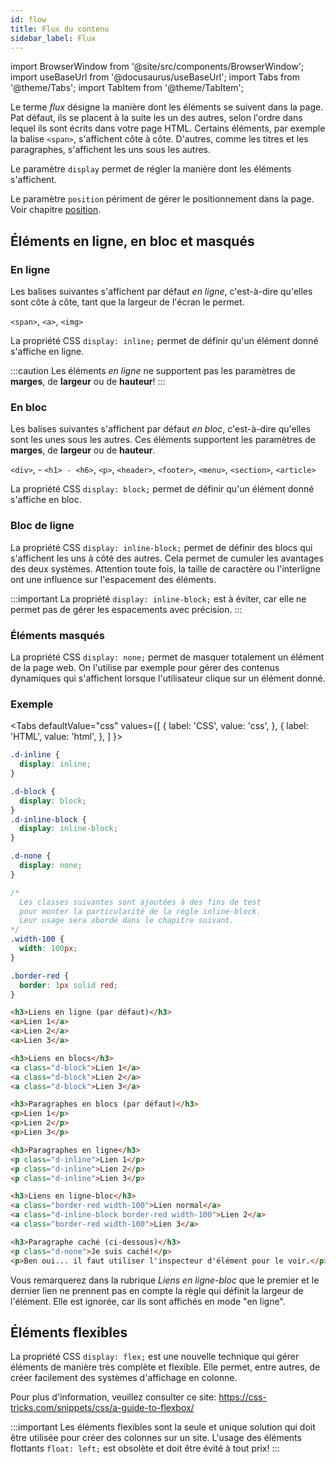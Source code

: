 ```yaml
---
id: flow
title: Flux du contenu
sidebar_label: Flux
---
```


import BrowserWindow from '@site/src/components/BrowserWindow';
import useBaseUrl from '@docusaurus/useBaseUrl';
import Tabs from '@theme/Tabs';
import TabItem from '@theme/TabItem';

Le terme *flux* désigne la manière dont les éléments se suivent dans la page. Pat défaut, ils se placent à la suite les un des autres, selon l'ordre dans lequel ils sont écrits dans votre page HTML. Certains éléments, par exemple la balise ```<span>```, s'affichent côte à côte. D'autres, comme les titres et les paragraphes, s'affichent les uns sous les autres.

Le paramètre ```display``` permet de régler la manière dont les éléments s'affichent.

Le paramètre ```position``` périment de gérer le positionnement dans la page. Voir chapitre [position](position).

## Éléments en ligne, en bloc et masqués

### En ligne

Les balises suivantes s'affichent par défaut *en ligne*, c'est-à-dire qu'elles sont côte à côte, tant que la largeur de l'écran le permet.

```<span>```, ```<a>```, ```<img>```

La propriété CSS ```display: inline;``` permet de définir qu'un élément donné s'affiche en ligne.

:::caution
Les éléments *en ligne* ne supportent pas les paramètres de **marges**, de **largeur** ou de **hauteur**!
:::

### En bloc

Les balises suivantes s'affichent par défaut *en bloc*, c'est-à-dire qu'elles sont les unes sous les autres. Ces éléments supportent les paramètres de **marges**, de **largeur** ou de **hauteur**.

```<div>```, - ```<h1> - <h6>```, ```<p>```, ```<header>```, ```<footer>```, ```<menu>```, ```<section>```, ```<article>```

La propriété CSS ```display: block;``` permet de définir qu'un élément donné s'affiche en bloc.

### Bloc de ligne

La propriété CSS ```display: inline-block;``` permet de définir des blocs qui s'affichent les uns à côté des autres. Cela permet de cumuler les avantages des deux systèmes. Attention toute fois, la taille de caractère ou l'interligne ont une influence sur l'espacement des éléments.

:::important
La propriété ```display: inline-block;``` est à éviter, car elle ne permet pas de gérer les espacements avec précision.
:::

### Éléments masqués

La propriété CSS ```display: none;``` permet de masquer totalement un élément de la page web. On l'utilise par exemple pour gérer des contenus dynamiques qui s'affichent lorsque l'utilisateur clique sur un élément donné.

### Exemple

<Tabs
  defaultValue="css"
  values={[
    { label: 'CSS', value: 'css', },
    { label: 'HTML', value: 'html', },
  ]
}>
<TabItem value="css">

```css
.d-inline {
  display: inline;
}

.d-block {
  display: block;
}
.d-inline-block {
  display: inline-block;
}

.d-none {
  display: none;
}

/*
  Les classes suivantes sont ajoutées à des fins de test
  pour monter la particularité de la règle inline-block.
  Leur usage sera abordé dans le chapitre suivant.
*/
.width-100 {
  width: 100px;
}

.border-red {
  border: 1px solid red;
}
```

</TabItem>
<TabItem value="html">

```html
<h3>Liens en ligne (par défaut)</h3>
<a>Lien 1</a>
<a>Lien 2</a>
<a>Lien 3</a>

<h3>Liens en blocs</h3>
<a class="d-block">Lien 1</a>
<a class="d-block">Lien 2</a>
<a class="d-block">Lien 3</a>

<h3>Paragraphes en blocs (par défaut)</h3>
<p>Lien 1</p>
<p>Lien 2</p>
<p>Lien 3</p>

<h3>Paragraphes en ligne</h3>
<p class="d-inline">Lien 1</p>
<p class="d-inline">Lien 2</p>
<p class="d-inline">Lien 3</p>

<h3>Liens en ligne-bloc</h3>
<a class="border-red width-100">Lien normal</a>
<a class="d-inline-block border-red width-100">Lien 2</a>
<a class="border-red width-100">Lien 3</a>

<h3>Paragraphe caché (ci-dessous)</h3>
<p class="d-none">Je suis caché!</p>
<p>Ben oui... il faut utiliser l'inspecteur d'élément pour le voir.</p>
```
</TabItem>
</Tabs>

<BrowserWindow minHeight="575px" url="index.html" src="/examples/css/flow.html"></BrowserWindow>

Vous remarquerez dans la rubrique *Liens en ligne-bloc* que le premier et le dernier lien ne prennent pas en compte la règle qui définit la largeur de l'élément. Elle est ignorée, car ils sont affichés en mode "en ligne".

## Éléments flexibles

La propriété CSS ```display: flex;``` est une nouvelle technique qui gérer éléments de manière très complète et flexible. Elle permet, entre autres, de créer facilement des systèmes d'affichage en colonne.

Pour plus d'information, veuillez consulter ce site: <a href="https://css-tricks.com/snippets/css/a-guide-to-flexbox/" target="_blank">https://css-tricks.com/snippets/css/a-guide-to-flexbox/</a>

:::important
Les éléments flexibles sont la seule et unique solution qui doit être utilisée pour créer des colonnes sur un site. L'usage des éléments flottants ```float: left;``` est obsolète et doit être évité à tout prix!
:::
